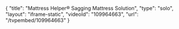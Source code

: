 {
    "title": "Mattress Helper&reg; Sagging Mattress Solution",
    "type": "solo",
    "layout": "iframe-static",
    "videoId": "109964663",
    "url": "\/tvpembed\/109964663"
}